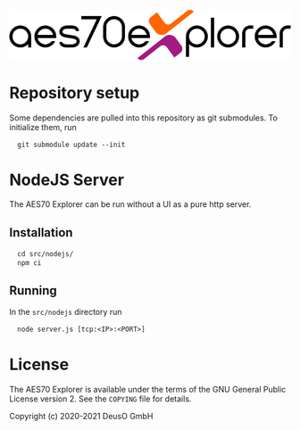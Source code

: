 ![aes70exlorer logo](aes70explorer_4c.svg)
# Repository setup

Some dependencies are pulled into this repository as git submodules. To
initialize them, run

      git submodule update --init

# NodeJS Server

The AES70 Explorer can be run without a UI as a pure http server.

## Installation

      cd src/nodejs/
      npm ci

## Running

In the `src/nodejs` directory run

      node server.js [tcp:<IP>:<PORT>]

# License

The AES70 Explorer is available under the terms of the GNU General Public License version 2.
See the `COPYING` file for details.

Copyright (c) 2020-2021 DeusO GmbH
